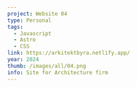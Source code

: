 ```yaml
---
project: Website 04
type: Personal
tags:
  - Javascript
  - Astro
  - CSS
link: https://arkitektbyra.netlify.app/
year: 2024
thumb: /images/all/04.png
info: Site for Architecture firm
---
```

